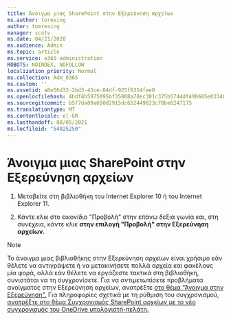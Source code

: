 ```yaml
---
title: Άνοιγμα μιας SharePoint στην Εξερεύνηση αρχείων
ms.author: toresing
author: tomresing
manager: scotv
ms.date: 04/21/2020
ms.audience: Admin
ms.topic: article
ms.service: o365-administration
ROBOTS: NOINDEX, NOFOLLOW
localization_priority: Normal
ms.collection: Adm_O365
ms.custom: ''
ms.assetid: a8e56d32-2bd3-43ce-84df-925f6354fee0
ms.openlocfilehash: 4bdf4b5975095bf35808a78ec301c375b5744df49b685e033406a38151141597
ms.sourcegitcommit: b5f7da89a650d2915dc652449623c78be6247175
ms.translationtype: MT
ms.contentlocale: el-GR
ms.lasthandoff: 08/05/2021
ms.locfileid: "54025250"
---
```

# <a name="open-a-sharepoint-library-in-file-explorer"></a>Άνοιγμα μιας SharePoint στην Εξερεύνηση αρχείων

1. Μεταβείτε στη βιβλιοθήκη του Internet Explorer 10 ή του Internet Explorer 11. 
    
2. Κάντε κλικ στο εικονίδιο "Προβολή" στην επάνω δεξιά γωνία και, στη συνέχεια, κάντε κλικ **στην επιλογή "Προβολή" στην Εξερεύνηση αρχείων.**
    
> [!NOTE]
> Το άνοιγμα μιας βιβλιοθήκης στην Εξερεύνηση αρχείων είναι χρήσιμο εάν θέλετε να αντιγράψετε ή να μετακινήσετε πολλά αρχεία και φακέλους μία φορά, αλλά εάν θέλετε να εργάζεστε τακτικά στη βιβλιοθήκη, συνιστάται να τη συγχρονίσετε. Για να αντιμετωπίσετε προβλήματα ανοίγματος στην Εξερεύνηση αρχείων, ανατρέξτε [στο θέμα "Άνοιγμα στην Εξερεύνηση".](https://go.microsoft.com/fwlink/?linkid=871665) Για πληροφορίες σχετικά με τη ρύθμιση του συγχρονισμού, [ανατρέξτε στο θέμα Συγχρονισμός SharePoint αρχείων με το νέο συγχρονισμός του OneDrive υπολογιστή-πελάτη.](https://go.microsoft.com/fwlink/?linkid=871666) 
  

